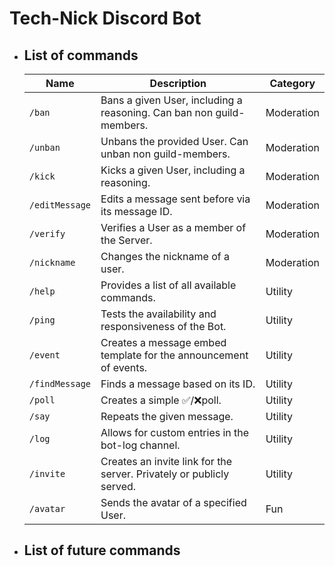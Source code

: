 # Tech-Nick Discord Bot
- ## List of commands
    | Name        | Description | Category      |
    | ----------- | ----------- |-------------- |
    | `/ban`|Bans a given User, including a reasoning. Can ban non guild-members.|Moderation|
    | `/unban`|Unbans the provided User. Can unban non guild-members.|Moderation|
    | `/kick`|Kicks a given User, including a reasoning.|Moderation|
    | `/editMessage`|Edits a message sent before via its message ID.|Moderation|
    | `/verify`|Verifies a User as a member of the Server.|Moderation|
    | `/nickname`|Changes the nickname of a user.|Moderation|
    | `/help`|Provides a list of all available commands.|Utility|
    | `/ping`|Tests the availability and responsiveness of the Bot.|Utility|
    | `/event`|Creates a message embed template for the announcement of events.|Utility|
    | `/findMessage`|Finds a message based on its ID.|Utility|    
    | `/poll`|Creates a simple ✅/❌poll.|Utility|
    | `/say`|Repeats the given message.|Utility|
    | `/log`|Allows for custom entries in the bot-log channel.|Utility|
    | `/invite`|Creates an invite link for the server. Privately or publicly served.|Utility|
    | `/avatar`|Sends the avatar of a specified User.|Fun|  

- ## List of future commands